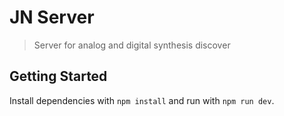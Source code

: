 # JN Server

> Server for analog and digital synthesis discover

## Getting Started

Install dependencies with `npm install` and run with `npm run dev`.
